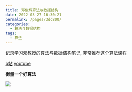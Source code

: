 ```yaml
---
title: 邓俊辉算法与数据结构
date: 2022-03-27 16:30:21
permalink: /pages/3dc800/
categories:
  - 算法与数据结构
tags:
  - 算法
---
```


记录学习邓教授的算法与数据结构笔记, 非常推荐这个算法课程

[b站](https://www.bilibili.com/video/BV1jt4y117KR?p=1) 
[youtube](https://www.youtube.com/watch?v=N5r49e2eKEs&list=PLdQMgN0VgMN6UcrlMwSaiV-63fVAaEKYj&index=1)

**衡量一个好算法**

![](https://raw.gitmirror.com/GanChuanYin/picture/main/blog/20220327163937.png)

